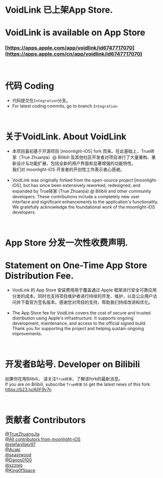 # VoidLink 已上架App Store.
# VoidLink is available on App Store
### [https://apps.apple.com/app/voidlink/id6747717070](https://apps.apple.com/cn/app/voidlink/id6747717070)

<br>

# 代码 Coding
- 代码提交在`Integration`分支。
- For latest coding commits, go to branch `Integration`.

<br>

# 关于VoidLink. About VoidLink
- 本项目最初基于开源项目 [moonlight-iOS] fork 而来。在此基础上，True砖家（True Zhuanjia）@ Bilibili 及其他社区开发者对项目进行了大量重构、重新设计与功能扩展，包括全新的用户界面和显著增强的功能特性。<br>我们对 moonlight-iOS 开发者的开创性工作表示衷心感谢。 <br><br>
- VoidLink was originally forked from the open-source project [moonlight-iOS], but has since been extensively reworked, redesigned, and expanded by True砖家 (True Zhuanjia) @ Bilibili and other community developers. These contributions include a completely new user interface and significant enhancements to the application's functionality.<br>We gratefully acknowledge the foundational work of the moonlight-iOS developers.

<br>

# App Store 分发一次性收费声明. 
# Statement on One-Time App Store Distribution Fee. 
- VoidLink 的 App Store 安装费用用于覆盖通过 Apple 框架进行安全可靠应用分发的成本。同时也支持项目维护者进行持续的开发、维护，以及公众用户访问并下载官方签名版本。感谢您对项目的支持，帮助我们持续改进和优化。<br><br>
- The App Store fee for VoidLink covers the cost of secure and trusted distribution using Apple's infrastructure. It supports ongoing development, maintenance, and access to the official signed build. Thank you for supporting the project and helping sustain ongoing improvements.  

 <br>

# 开发者B站号. Developer on Bilibili

如果你在用Bilibili， 请关注`True砖家`，了解该fork的最新消息。 <br>
If you are on Bilibili, subscribe `True砖家` to get the latest news of this fork: <br>
https://b23.tv/A0F9v7n

<br>

# 贡献者 Contributors
[@TrueZhuangJia](https://github.com/TrueZhuangJia) <br>
[@All contributors from moonlight-iOS](https://github.com/moonlight-stream/moonlight-ios/graphs/contributors) <br>
[@stefanilijev97](https://github.com/stefanilijev97/stefanilijev97) <br>
[@Acaki](https://github.com/Acaki) <br>
[@seastwood](https://github.com/seastwood) <br>
[@Danos0100](https://github.com/Danos0100) <br>
[@xzzpig](https://github.com/xzzpig) <br>
[@King0fSpace](https://github.com/King0fSpace) <br>
